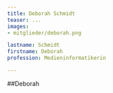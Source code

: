 ```yaml
---
title: Deborah Schmidt
teaser: ...
images:
- mitglieder/deborah.png

lastname: Schmidt
firstname: Deborah
profession: Medieninformatikerin

---
```


##Deborah

